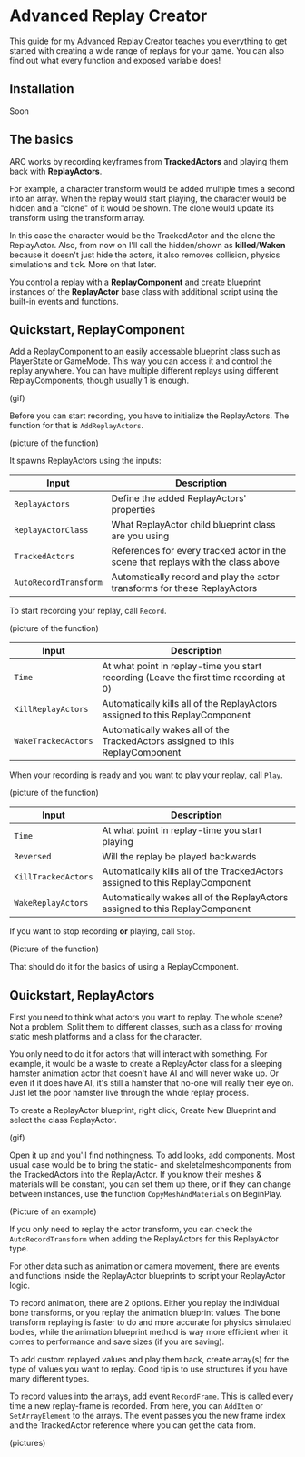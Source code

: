 Advanced Replay Creator
==============================

This guide for my [Advanced Replay Creator](https://www.unrealengine.com/marketplace) teaches you everything to get started with creating a wide range of replays for your game. You can also find out what every function and exposed variable does!

Installation
------------
Soon

The basics
----------
ARC works by recording keyframes from **TrackedActors** and playing them back with **ReplayActors**. 

For example, a character transform would be added multiple times a second into an array. When the replay would start playing, the character would be hidden and a "clone" of it would be shown. The clone would update its transform using the transform array.

In this case the character would be the TrackedActor and the clone the ReplayActor. Also, from now on I'll call the hidden/shown as **killed**/**Waken** because it doesn't just hide the actors, it also removes collision, physics simulations and tick. More on that later.

You control a replay with a **ReplayComponent** and create blueprint instances of the **ReplayActor** base class with additional script using the built-in events and functions. 

Quickstart, ReplayComponent
----------
Add a ReplayComponent to an easily accessable blueprint class such as PlayerState or GameMode. This way you can access it and control the replay anywhere. You can have multiple different replays using different ReplayComponents, though usually 1 is enough.

(gif)

Before you can start recording, you have to initialize the ReplayActors. The function for that is `AddReplayActors`.

(picture of the function)

It spawns ReplayActors using the inputs:

 Input | Description
------------ | -------------
`ReplayActors` | Define the added ReplayActors' properties
`ReplayActorClass` | What ReplayActor child blueprint class are you using
`TrackedActors` | References for every tracked actor in the scene that replays with the class above
`AutoRecordTransform` | Automatically record and play the actor transforms for these ReplayActors

To start recording your replay, call `Record`.

(picture of the function)

 Input | Description
------------ | -------------
`Time` | At what point in replay-time you start recording (Leave the first time recording at 0)
`KillReplayActors` | Automatically kills all of the ReplayActors assigned to this ReplayComponent
`WakeTrackedActors` | Automatically wakes all of the TrackedActors assigned to this ReplayComponent

When your recording is ready and you want to play your replay, call `Play`.

(picture of the function)

 Input | Description
------------ | -------------
`Time` | At what point in replay-time you start playing
`Reversed` | Will the replay be played backwards
`KillTrackedActors` | Automatically kills all of the TrackedActors assigned to this ReplayComponent
`WakeReplayActors` | Automatically wakes all of the ReplayActors assigned to this ReplayComponent

If you want to stop recording **or** playing, call `Stop`.

(Picture of the function)

That should do it for the basics of using a ReplayComponent.

Quickstart, ReplayActors
---------------------------
First you need to think what actors you want to replay. The whole scene? Not a problem. Split them to different classes, such as a class for moving static mesh platforms and a class for the character.

You only need to do it for actors that will interact with something. For example, it would be a waste to create a ReplayActor class for a sleeping hamster animation actor that doesn't have AI and will never wake up. Or even if it does have AI, it's still a hamster that no-one will really their eye on. Just let the poor hamster live through the whole replay process.

To create a ReplayActor blueprint, right click, Create New Blueprint and select the class ReplayActor.

(gif)

Open it up and you'll find nothingness. To add looks, add components. Most usual case would be to bring the static- and skeletalmeshcomponents from the TrackedActors into the ReplayActor. If you know their meshes & materials will be constant, you can set them up there, or if they can change between instances, use the function `CopyMeshAndMaterials` on BeginPlay.

(Picture of an example)

If you only need to replay the actor transform, you can check the `AutoRecordTransform` when adding the ReplayActors for this ReplayActor type.

For other data such as animation or camera movement, there are events and functions inside the ReplayActor blueprints to script your ReplayActor logic.

To record animation, there are 2 options. Either you replay the individual bone transforms, or you replay the animation blueprint values. The bone transform replaying is faster to do and more accurate for physics simulated bodies, while the animation blueprint method is way more efficient when it comes to performance and save sizes (if you are saving).

To add custom replayed values and play them back,  create array(s) for the type of values you want to replay. Good tip is to use structures if you have many different types.

To record values into the arrays, add event `RecordFrame`. This is called every time a new replay-frame is recorded. From here, you can `AddItem` or `SetArrayElement` to the arrays. The event passes you the new frame index and the TrackedActor reference where you can get the data from.

(pictures)
